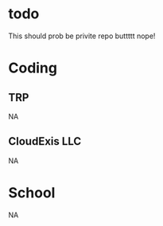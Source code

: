 # todo


This should prob be privite repo buttttt nope!


# Coding

## TRP
NA

## CloudExis LLC
NA



# School

NA
